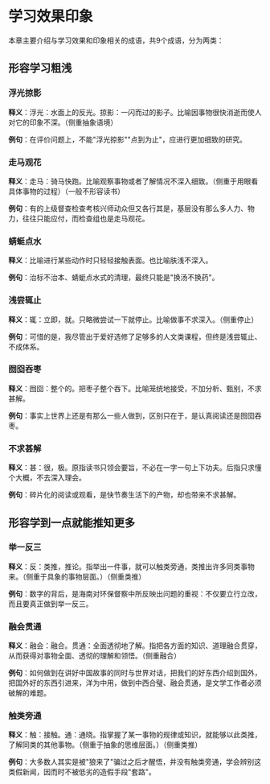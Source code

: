 # 学习效果印象

本章主要介绍与学习效果和印象相关的成语，共9个成语，分为两类：

## 形容学习粗浅

### 浮光掠影
**释义**：浮光：水面上的反光。掠影：一闪而过的影子。比喻因事物很快消逝而使人对它的印象不深。（侧重抽象语境）

**例句**：在评价问题上，不能"浮光掠影""点到为止"，应进行更加细致的研究。

### 走马观花
**释义**：走马：骑马快跑。比喻观察事物或者了解情况不深入细致。（侧重于用眼看具体事物的过程）（一般不形容读书）

**例句**：有的上级督查检查考核兴师动众但又各行其是，基层没有那么多人力、物力，往往只能应付，而检查组也是走马观花。

### 蜻蜓点水
**释义**：比喻进行某些动作时只轻轻接触表面。也比喻肤浅不深入。

**例句**：治标不治本、蜻蜓点水式的清理，最终只能是"换汤不换药"。

### 浅尝辄止
**释义**：辄：立即，就。只略微尝试一下就停止。比喻做事不求深入。（侧重停止）

**例句**：可惜的是，我尽管出于爱好选修了足够多的人文类课程，但终是浅尝辄止、不成体系。

### 囫囵吞枣
**释义**：囫囵：整个的。把枣子整个吞下。比喻笼统地接受，不加分析、甄别，不求甚解。

**例句**：事实上世界上还是有那么一些人做到，区别只在于，是认真阅读还是囫囵吞枣。

### 不求甚解
**释义**：甚：很，极。原指读书只领会要旨，不必在一字一句上下功夫。后指只求懂个大概，不去深入理会。

**例句**：碎片化的阅读或观看，是快节奏生活下的产物，却也带来不求甚解。

## 形容学到一点就能推知更多

### 举一反三
**释义**：反：类推，推论。指举出一件事，就可以触类旁通，类推出许多同类事物来。（侧重于具象的事物层面。）（侧重类推）

**例句**：数字的背后，是海南对环保督察中所反映出问题的重视：不仅要立行立改，而且要真正做到举一反三。

### 融会贯通
**释义**：融会：融合。贯通：全面透彻地了解。指把各方面的知识、道理融合贯穿，从而获得对事物全面、透彻的理解和领悟。（侧重融合）

**例句**：如何做到在讲好中国故事的同时与世界对话，把我们的好东西介绍到国外，把国外好的东西引进来，洋为中用，做到中西合璧、融会贯通，是文学工作者必须破解的难题。

### 触类旁通
**释义**：触：接触。通：通晓。指掌握了某一事物的规律或知识，就能够以此类推，了解同类的其他事物。（侧重于抽象的思维层面。）（侧重类推）

**例句**：大多数人其实是被"狼来了"骗过之后才醒悟，并没有触类旁通，学会辨别这类假新闻，因而时不被低劣的造假手段"套路"。